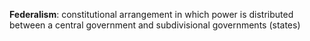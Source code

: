 **Federalism**: constitutional arrangement in which power is distributed between a central government and subdivisional governments (states) 

